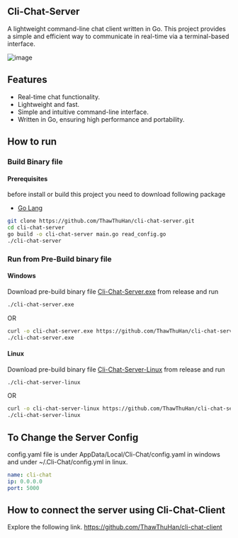 ## Cli-Chat-Server

A lightweight command-line chat client written in Go. This project provides a simple and efficient way to communicate in real-time via a terminal-based interface.

![image](https://github.com/user-attachments/assets/7ca6bc1e-f093-4cdc-912f-8295e08eb581)


## Features
- Real-time chat functionality.
- Lightweight and fast.
- Simple and intuitive command-line interface.
- Written in Go, ensuring high performance and portability.

## How to run

### Build Binary file
#### Prerequisites
before install or build this project you need to download following package
- [Go Lang](https://go.dev/)

```sh
git clone https://github.com/ThawThuHan/cli-chat-server.git
cd cli-chat-server
go build -o cli-chat-server main.go read_config.go
./cli-chat-server
```

### Run from Pre-Build binary file
#### Windows
Download pre-build binary file [Cli-Chat-Server.exe](https://github.com/ThawThuHan/cli-chat-server/releases/download/v1.0/cli-chat-server.exe) from release and run
```sh
./cli-chat-server.exe
```
OR
```sh
curl -o cli-chat-server.exe https://github.com/ThawThuHan/cli-chat-server/releases/download/v1.0/cli-chat-server.exe
./cli-chat-server.exe
```

#### Linux
Download pre-build binary file [Cli-Chat-Server-Linux](https://github.com/ThawThuHan/cli-chat-server/releases/download/v1.0/cli-chat-server-linux) from release and run
```sh
./cli-chat-server-linux
```
OR
```sh
curl -o cli-chat-server-linux https://github.com/ThawThuHan/cli-chat-server/releases/download/v1.0/cli-chat-server-linux
./cli-chat-server-linux
```

## To Change the Server Config
config.yaml file is under AppData/Local/Cli-Chat/config.yaml in windows and under ~/.Cli-Chat/config.yml in linux.
```yaml
name: cli-chat
ip: 0.0.0.0
port: 5000
```

## How to connect the server using Cli-Chat-Client
Explore the following link.
https://github.com/ThawThuHan/cli-chat-client
